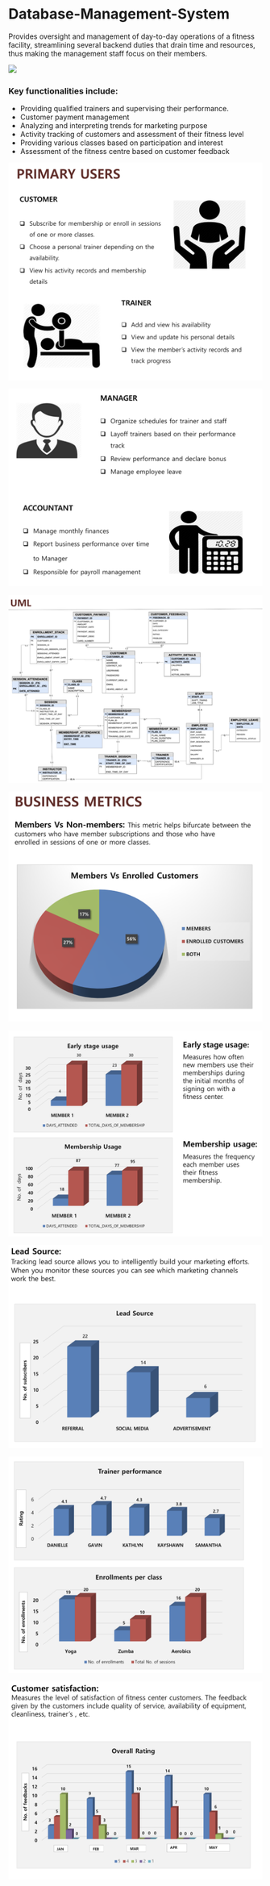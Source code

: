 # Database-Management-System
Provides oversight and management of day-to-day operations of a 
fitness facility, streamlining several backend duties that drain time and 
resources, thus making the management staff focus on their members.

![](Images/Title.png)

### Key functionalities include:
- Providing qualified trainers and supervising their performance. 
- Customer payment management
- Analyzing and interpreting trends for marketing purpose
- Activity tracking of customers and assessment of their fitness level
- Providing various classes based on participation and interest
- Assessment of the fitness centre based on customer feedback

![](Images/Users1.png)

![](Images/users2.png)

![](Images/uml.png)

![](Images/METRICS1.png)

![](Images/METRICS2.png)

![](Images/METRICS3.png)

![](Images/METRICS4.png)

![](Images/METRICS5.png)
